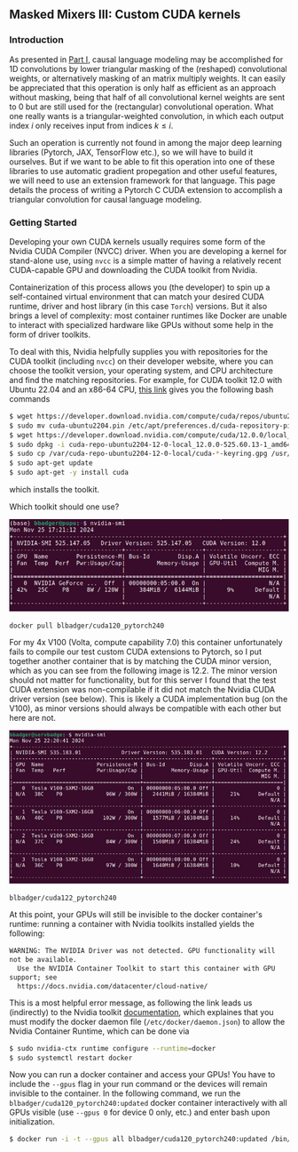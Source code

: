 ## Masked Mixers III: Custom CUDA kernels

### Introduction

As presented in [Part I](https://blbadger.github.io/smaller-lms.html), causal language modeling may be accomplished for 1D convolutions by lower triangular masking of the (reshaped) convolutional weights, or alternatively masking of an matrix multiply weights. It can easily be appreciated that this operation is only half as efficient as an approach without masking, being that half of all convolutional kernel weights are sent to 0 but are still used for the (rectangular) convolutional operation. What one really wants is a triangular-weighted convolution, in which each output index $i$ only receives input from indices $k \leq i$.

Such an operation is currently not found in among the major deep learning libraries (Pytorch, JAX, TensorFlow etc.), so we will have to build it ourselves. But if we want to be able to fit this operation into one of these libraries to use automatic gradient propegation and other useful features, we will need to use an extension framework for that language. This page details the process of writing a Pytorch C CUDA extension to accomplish a triangular convolution for causal language modeling. 

### Getting Started

Developing your own CUDA kernels usually requires some form of the Nvidia CUDA Compiler (NVCC) driver. When you are developing a kernel for stand-alone use, using `nvcc` is a simple matter of having a relatively recent CUDA-capable GPU and downloading the CUDA toolkit from Nvidia.

Containerization of this process allows you (the developer) to spin up a self-contained virtual environment that can match your desired CUDA runtime, driver and host library (in this case `Torch`) versions. But it also brings a level of complexity: most container runtimes like Docker are unable to interact with specialized hardware like GPUs without some help in the form of driver toolkits. 

To deal with this, Nvidia helpfully supplies you with repositories for the CUDA toolkit (including `nvcc`) on their developer website, where you can choose the toolkit version, your operating system, and CPU architecture and find the matching repositories. For example, for CUDA toolkit 12.0 with Ubuntu 22.04 and an x86-64 CPU, [this link](https://developer.nvidia.com/cuda-12-0-0-download-archive?target_os=Linux&target_arch=x86_64&Distribution=Ubuntu&target_version=22.04) gives you the following bash commands

```sh
$ wget https://developer.download.nvidia.com/compute/cuda/repos/ubuntu2204/x86_64/cuda-ubuntu2204.pin
$ sudo mv cuda-ubuntu2204.pin /etc/apt/preferences.d/cuda-repository-pin-600
$ wget https://developer.download.nvidia.com/compute/cuda/12.0.0/local_installers/cuda-repo-ubuntu2204-12-0-local_12.0.0-525.60.13-1_amd64.deb
$ sudo dpkg -i cuda-repo-ubuntu2204-12-0-local_12.0.0-525.60.13-1_amd64.deb
$ sudo cp /var/cuda-repo-ubuntu2204-12-0-local/cuda-*-keyring.gpg /usr/share/keyrings/
$ sudo apt-get update
$ sudo apt-get -y install cuda
```

which installs the toolkit. 

Which toolkit should one use?

![autoencoder architecture](/deep-learning/pc_nvidiasmi.png)

```
docker pull blbadger/cuda120_pytorch240
```

For my 4x V100 (Volta, compute capability 7.0) this container unfortunately fails to compile our test custom CUDA extensions to Pytorch, so I put together another container that is by matching the CUDA minor version, which as you can see from the following image is 12.2. The minor version should not matter for functionality, but for this server I found that the test CUDA extension was non-compilable if it did not match the Nvidia CUDA driver version (see below). This is likely a CUDA implementation bug (on the V100), as minor versions should always be compatible with each other but here are not.

![autoencoder architecture](/deep-learning/server_nvidiasmi.png)

```
blbadger/cuda122_pytorch240
```

At this point, your GPUs will still be invisible to the docker container's runtime: running a container with Nvidia toolkits installed yields the following:

```
WARNING: The NVIDIA Driver was not detected. GPU functionality will not be available.
  Use the NVIDIA Container Toolkit to start this container with GPU support; see
  https://docs.nvidia.com/datacenter/cloud-native/
```

This is a most helpful error message, as following the link leads us (indirectly) to the Nvidia toolkit [documentation](https://docs.nvidia.com/datacenter/cloud-native/container-toolkit/latest/install-guide.html), which explaines that you must modify the docker daemon file (`/etc/docker/daemon.json`) to allow the Nvidia Container Runtime, which can be done via

```sh
$ sudo nvidia-ctx runtime configure --runtime=docker
$ sudo systemctl restart docker
```

Now you can run a docker container and access your GPUs! You have to include the `--gpus` flag in your run command or the devices will remain invisible to the container. In the following command, we run the `blbadger/cuda120_pytorch240:updated` docker container interactively with all GPUs visible (use `--gpus 0` for device 0 only, etc.) and enter bash upon initialization.

```sh
$ docker run -i -t --gpus all blbadger/cuda120_pytorch240:updated /bin/bash
```



